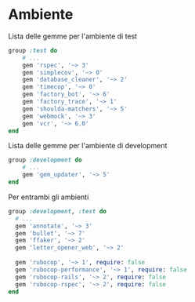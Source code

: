 # Ambiente

Lista delle gemme per l'ambiente di test

```ruby
group :test do
    # ...
    gem 'rspec', '~> 3'
    gem 'simplecov', '~> 0'
    gem 'database_cleaner', '~> 2'
    gem 'timecop', '~> 0'
    gem 'factory_bot', '~> 6'
    gem 'factory_trace', '~> 1'
    gem 'shoulda-matchers', '~> 5'
    gem 'webmock', '~> 3'
    gem 'vcr', '~> 6.0'
end
```

Lista delle gemme per l'ambiente di development

```ruby
group :development do
    # ...
    gem 'gem_updater', '~> 5'
end
```

Per entrambi gli ambienti

```ruby
group :development, :test do
  # ...
  gem 'annotate', '~> 3'
  gem 'bullet', '~> 7'
  gem 'ffaker', '~> 2'
  gem 'letter_opener_web', '~> 2'
  
  gem 'rubocop', '~> 1', require: false
  gem 'rubocop-performance', '~> 1', require: false
  gem 'rubocop-rails', '~> 2', require: false
  gem 'rubocop-rspec', '~> 2', require: false
end
```

